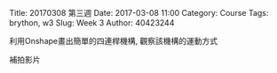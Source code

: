 Title: 20170308 第三週
Date: 2017-03-08 11:00
Category: Course
Tags: brython, w3
Slug: Week 3
Author: 40423244

<p>利用Onshape畫出簡單的四連桿機構, 觀察該機構的運動方式</p>

<p>補拍影片<p>